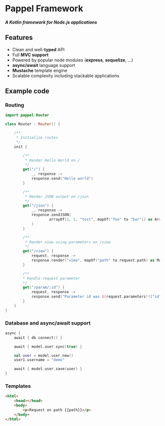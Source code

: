 # Pappel Framework

***A Kotlin framework for Node.js applications***

## Features

* Clean and well-**typed** API
* Full **MVC support**
* Powered by popular node modules (**express**, **sequelize**, …)
* **async/await** language support
* **Mustache** template engine
* Scalable complexity including stackable applications

## Example code

### Routing

```kotlin
import pappel.Router

class Router : Router() {

    /**
     * Initialize routes
     */
    init {

        /**
         * Render Hello World on /
         */
        get("/") {
            _, response ->
            response.send("Hello world")
        }

        /**
         * Render JSON output on /json
         */
        get("/json") {
            _, response ->
            response.sendJSON(
                    arrayOf(1, 2, "test", mapOf("foo" to "bar")) as Array<Any?>
            )
        }

        /**
         * Render view using parameters on /view
         */
        get("/view") {
            request, response ->
            response.render("view", mapOf("path" to request.path) as Map<String, Any>)
        }

        /**
        * Handle request parameter 
        */
        get("/param/:id") {
            request, response ->
            response.send("Parameter id was ${request.parameters!!["id"]}")
        }
    }
}
``` 

### Database and async/await support

```kotlin
async {
    await { db.connect() }

    await { model.user.sync(true) }

    val user = model.user.new()
    user1.username = "demo"

    await { model.user.save(user) }
}
```

### Templates

```html
<html>
    <head></head>
    <body>
        <p>Request on path {{path}}</p>
    </body>
</html>
```

